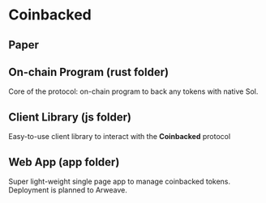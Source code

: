 # Coinbacked

## Paper

## On-chain Program (rust folder)

Core of the protocol: on-chain program to back any tokens with native Sol.

## Client Library (js folder)

Easy-to-use client library to interact with the **Coinbacked** protocol

## Web App (app folder)

Super light-weight single page app to manage coinbacked tokens. Deployment is planned to Arweave.